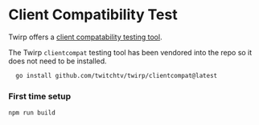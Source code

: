 # Client Compatibility Test

Twirp offers a [client compatability testing tool](https://github.com/twitchtv/twirp/tree/main/clientcompat).

The Twirp `clientcompat` testing tool has been vendored into the repo so it does not need to be installed.

```sh
  go install github.com/twitchtv/twirp/clientcompat@latest
```

### First time setup

```
npm run build
```
